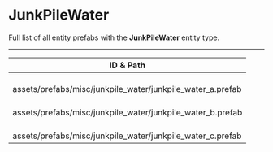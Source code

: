 # JunkPileWater
Full list of all <Badge type="warning" text="3"/> entity prefabs with the **JunkPileWater** entity type.

---
| ID & Path |
| --- |
| <a href="#303596648"><Badge id="303596648" type="tip" text="#"/></a> <Badge type="tip" text="303596648"/> <Badge type="info" text="Spawnable"/> <Badge type="info" text="RealmedRemove"/> <br> assets/prefabs/misc/junkpile_water/junkpile_water_a.prefab |
| <a href="#292159419"><Badge id="292159419" type="tip" text="#"/></a> <Badge type="tip" text="292159419"/> <Badge type="info" text="Spawnable"/> <Badge type="info" text="RealmedRemove"/> <br> assets/prefabs/misc/junkpile_water/junkpile_water_b.prefab |
| <a href="#1744083475"><Badge id="1744083475" type="tip" text="#"/></a> <Badge type="tip" text="1744083475"/> <Badge type="info" text="Spawnable"/> <Badge type="info" text="RealmedRemove"/> <br> assets/prefabs/misc/junkpile_water/junkpile_water_c.prefab |
